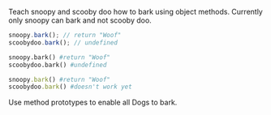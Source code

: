 Teach snoopy and scooby doo how to bark using object methods. 
Currently only snoopy can bark and not scooby doo. 

```javascript
snoopy.bark(); // return "Woof"
scoobydoo.bark(); // undefined
```
```python
snoopy.bark() #return "Woof"
scoobydoo.bark() #undefined
```
```ruby
snoopy.bark() #return "Woof"
scoobydoo.bark() #doesn't work yet
```
Use method prototypes to enable all Dogs to bark. 